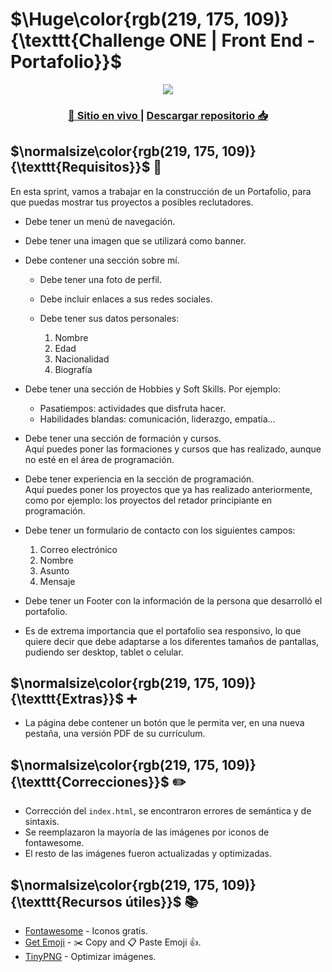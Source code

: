 # $\Huge\color{rgb(219, 175, 109)}{\texttt{Challenge ONE | Front End -  Portafolio}}$

<div align="center">
<img src="assets/portafolio-preview.png"></img>
  <h3>
    <a href="https://blackpachamame.github.io/desafíos-oracle/portfolio/">
      🙊 Sitio en vivo
    </a>
    <span> | </span>
    <a href="https://mega.nz/file/5MsSQbqa#WWxLFq2we15IQ45OnllW-2JneQUP6kbe0IppItW8258">
      Descargar repositorio 📥
    </a>
  </h3>
</div>

## $\normalsize\color{rgb(219, 175, 109)}{\texttt{Requisitos}}$ 📌

En esta sprint, vamos a trabajar en la construcción de un Portafolio, para que puedas mostrar tus proyectos a posibles reclutadores.

-   Debe tener un menú de navegación.
-   Debe tener una imagen que se utilizará como banner.
-   Debe contener una sección sobre mí.
    
    -   Debe tener una foto de perfil.
    -   Debe incluir enlaces a sus redes sociales.
    -   Debe tener sus datos personales:
        
         1) Nombre
         2) Edad
         3) Nacionalidad
         4) Biografía
        
-   Debe tener una sección de Hobbies y Soft Skills. Por ejemplo:  
	   - Pasatiempos: actividades que disfruta hacer.  
	   - Habilidades blandas: comunicación, liderazgo, empatía…
-   Debe tener una sección de formación y cursos.  
    Aquí puedes poner las formaciones y cursos que has realizado, aunque no esté en el área de programación.
-   Debe tener experiencia en la sección de programación.  
    Aquí puedes poner los proyectos que ya has realizado anteriormente, como por ejemplo: los proyectos del retador principiante en programación.
-   Debe tener un formulario de contacto con los siguientes campos:
    
     1) Correo electrónico
     2) Nombre
     3) Asunto
     4) Mensaje
    
-   Debe tener un Footer con la información de la persona que desarrolló el portafolio.
-   Es de extrema importancia que el portafolio sea responsivo, lo que quiere decir que debe adaptarse a los diferentes tamaños de pantallas, pudiendo ser desktop, tablet o celular.

## $\normalsize\color{rgb(219, 175, 109)}{\texttt{Extras}}$ ➕

- La página debe contener un botón que le permita ver, en una nueva pestaña, una versión PDF de su currículum.

## $\normalsize\color{rgb(219, 175, 109)}{\texttt{Correcciones}}$ ✏️

- Corrección del `index.html`, se encontraron errores de semántica y de sintaxis.
- Se reemplazaron la mayoría de las imágenes por iconos de fontawesome.
- El resto de las imágenes fueron actualizadas y optimizadas.

## $\normalsize\color{rgb(219, 175, 109)}{\texttt{Recursos útiles}}$ 📚

- [Fontawesome](https://fontawesome.com) - Iconos gratis.
- [Get Emoji](https://getemoji.com) - ✂️ Copy and 📋 Paste Emoji 👍.
- [TinyPNG](https://tinypng.com) - Optimizar imágenes.
